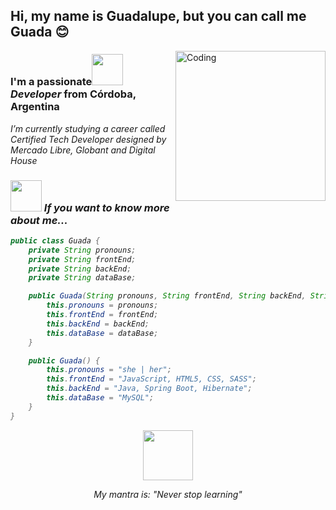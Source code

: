 <h2 align="left">Hi, my name is Guadalupe, but you can call me Guada 😊</h2>

<img align="right" alt="Coding" width="240" src= "https://lh3.googleusercontent.com/-wi-3tWT9ZJRaDswgbnxMkvmgr0WywWlJ2lKchzPVtftRr1YZkKy_LOaP63aSBBqPcY7e9Y0jO3EmLXnsaLLl6oMgrx1n9LNrdFqS5Wnp4BKp9wzeKWl_5UKVLmPsB8iIw0lZ4Ta-VF7t45Dgjl6OW_RUgI3nMMu3F2vcu6BfMamscg_L68zM-JQetQNqXSIH71d7jJekZd0v8T6iHka3hBzBSCH3OfDBlmCvb77Xgo8dSMoEzqZq1VJnKHssujttPLWIH8kx69rKdCkCV5yVL2T21pc28955o5vXGc6cM21oCkSkkglx_zLwRHeOHJ2PKET5LmhOOAjOEFYFfesxFDicx5TMSTKprpROqfAYtpAUi-APOEevABkQuwn-03VZAH_8KNXmt_lEEBaUnM_HK-vMqExs-RAB2CHb3FIc404UEIL_ByW6GBBb-vgou3I3YEama0LKiRoNhOeXwBAQAvNIgqcbr2Qoo-qPbLJBH7xBX6r_B1Bzrb6nEoCcb-ch93z8aXEyz5oUxw4YIMq3PYIc3eqPfsjZb0iBsRg_HEo5xtrJ_fvTeZwBOv54QXzc5bZIZCWG_ItIiv6oHSdZQJOCmFU27Mp746dtenzChFQ60pjQZavu2PNuyRmTgjq9EncovJi6qdeQExvXquVC1b2S95lvKfNhBCO5AuHkDwv5Lpmhl5JEAVuvsf8-CbYJZtov9tthkBNsbAuQO_4nbiOPQeF931iplXue8dN57CM4BT0xcOv4LDNNMIv2Jc=s706-no?authuser=0">

<h3 align="left">I'm a passionate<img src="https://c.tenor.com/UhLv_deOrtMAAAAi/happy-milk-peach-happy.gif" width="50"> <em>Developer</em> from Córdoba, Argentina</h3>
<p><em>I’m currently studying a career called Certified Tech Developer designed by Mercado Libre, Globant and Digital House<em></p>

### <img src="https://media.giphy.com/media/VgCDAzcKvsR6OM0uWg/giphy.gif" width="50">  If you want to know more about me...  

```java
public class Guada {
    private String pronouns;
    private String frontEnd;
    private String backEnd;
    private String dataBase;

    public Guada(String pronouns, String frontEnd, String backEnd, String dataBase) {
        this.pronouns = pronouns;
        this.frontEnd = frontEnd;
        this.backEnd = backEnd;
        this.dataBase = dataBase;
    }

    public Guada() {
        this.pronouns = "she | her";
        this.frontEnd = "JavaScript, HTML5, CSS, SASS";
        this.backEnd = "Java, Spring Boot, Hibernate";
        this.dataBase = "MySQL";
    }
}
```

<p align="center"><img src="https://c.tenor.com/cx2WkX4dFZEAAAAi/yoga-bear.gif" width="80" > </p>
<p align="center"> <em>My mantra is: "Never stop learning"<em>  <p>


